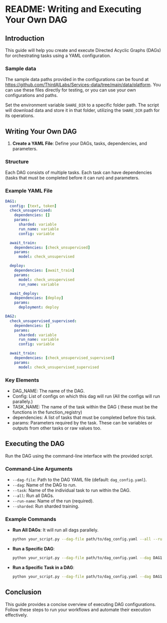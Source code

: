 # README: Writing and Executing Your Own DAG

## Introduction

This guide will help you create and execute Directed Acyclic Graphs (DAGs) for orchestrating tasks using a YAML configuration.

### Sample data

The sample data paths provided in the configurations can be found at https://github.com/ThirdAILabs/Services-data/tree/main/data/platform. You can use these files directly for testing, or you can use your own configurations and paths.

Set the environment variable `SHARE_DIR` to a specific folder path. The script will download data and store it in that folder, utilizing the `SHARE_DIR` path for its operations.

## Writing Your Own DAG

1. **Create a YAML File**: Define your DAGs, tasks, dependencies, and parameters.

### Structure

Each DAG consists of multiple tasks. Each task can have dependencies (tasks that must be completed before it can run) and parameters.

### Example YAML File

```yaml
DAG1:
  config: [text, token]
  check_unsupervised:
    dependencies: []
    params:
      sharded: variable
      run_name: variable
      config: variable

  await_train:
    dependencies: [check_unsupervised]
    params:
      model: check_unsupervised

  deploy:
    dependencies: [await_train]
    params:
      model: check_unsupervised
      run_name: variable

  await_deploy:
    dependencies: [deploy]
    params:
      deployment: deploy

DAG2:
  check_unsupervised_supervised:
    dependencies: []
    params:
      sharded: variable
      run_name: variable
      config: variable

  await_train:
    dependencies: [check_unsupervised_supervised]
    params:
      model: check_unsupervised_supervised
```

### Key Elements

- DAG_NAME: The name of the DAG.
- Config: List of configs on which this dag will run (All the configs will run parallely.)
- TASK_NAME: The name of the task within the DAG ( these must be the functions in the function_registry)
- dependencies: A list of tasks that must be completed before this task.
- params: Parameters required by the task. These can be variables or outputs from other tasks or raw values too.

## Executing the DAG

Run the DAG using the command-line interface with the provided script.

### Command-Line Arguments

- `--dag-file`: Path to the DAG YAML file (default: `dag_config.yaml`).
- `--dag`: Name of the DAG to run.
- `--task`: Name of the individual task to run within the DAG.
- `--all`: Run all DAGs.
- `--run-name`: Name of the run (required).
- `--sharded`: Run sharded training.

### Example Commands

- **Run All DAGs**:
  It will run all dags parallely.

  ```sh
  python your_script.py --dag-file path/to/dag_config.yaml --all --run-name your_run_name
  ```

- **Run a Specific DAG**:

  ```sh
  python your_script.py --dag-file path/to/dag_config.yaml --dag DAG1 --run-name your_run_name
  ```

- **Run a Specific Task in a DAG**:
  ```sh
  python your_script.py --dag-file path/to/dag_config.yaml --dag DAG1 --task check_unsupervised --run-name your_run_name
  ```

## Conclusion

This guide provides a concise overview of executing DAG configurations. Follow these steps to run your workflows and automate their execution effectively.
